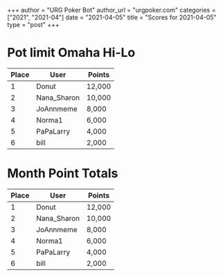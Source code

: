 +++
author = "URG Poker Bot"
author_url = "urgpoker.com"
categories = ["2021", "2021-04"]
date = "2021-04-05"
title = "Scores for 2021-04-05"
type = "post"
+++
# Pot limit Omaha Hi-Lo

| Place | User | Points |
|-------|------|--------|
| 1 | Donut | 12,000 |
| 2 | Nana_Sharon | 10,000 |
| 3 | JoAnnmeme | 8,000 |
| 4 | Norma1 | 6,000 |
| 5 | PaPaLarry | 4,000 |
| 6 | bill | 2,000 |

# Month Point Totals

| Place | User | Points |
|-------|------|--------|
| 1 | Donut | 12,000 |
| 2 | Nana_Sharon | 10,000 |
| 3 | JoAnnmeme | 8,000 |
| 4 | Norma1 | 6,000 |
| 5 | PaPaLarry | 4,000 |
| 6 | bill | 2,000 |
